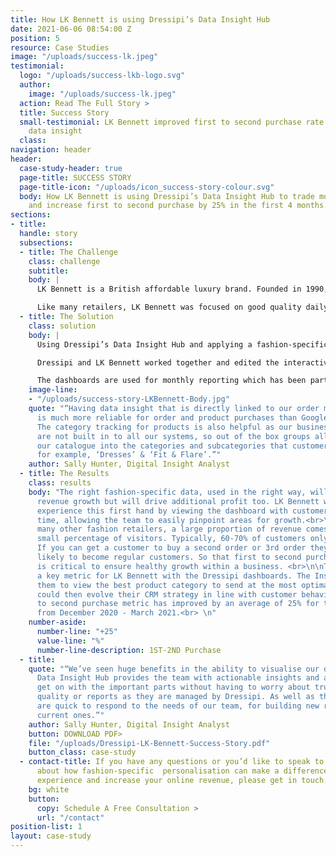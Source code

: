 ```yaml
---
title: How LK Bennett is using Dressipi’s Data Insight Hub
date: 2021-06-06 08:54:00 Z
position: 5
resource: Case Studies
image: "/uploads/success-lk.jpeg"
testimonial:
  logo: "/uploads/success-lkb-logo.svg"
  author:
    image: "/uploads/success-lk.jpeg"
  action: Read The Full Story >
  title: Success Story
  small-testimonial: LK Bennett improved first to second purchase rate by 25% through
    data insight
  class: 
navigation: header
header:
  case-study-header: true
  page-title: SUCCESS STORY
  page-title-icon: "/uploads/icon_success-story-colour.svg"
  body: How LK Bennett is using Dressipi’s Data Insight Hub to trade more effectively
    and increase first to second purchase by 25% in the first 4 months.
sections:
- title: 
  handle: story
  subsections:
  - title: The Challenge
    class: challenge
    subtitle: 
    body: |
      LK Bennett is a British affordable luxury brand. Founded in 1990, it quickly became established as a leading fashion house offering complete wardrobe solutions for all occasions, with a vision of bringing “a bit of Bond Street luxury to the High Street”.<br>

      Like many retailers, LK Bennett was focused on good quality daily and weekly reporting. They were looking for a partner that could help them see the bigger picture and monitor changes when both the external environment around them changed and their internal strategies changed.
  - title: The Solution
    class: solution
    body: |
      Using Dressipi’s Data Insight Hub and applying a fashion-specific lens on every product and customer, LK Bennett was able to transform their data into a powerful asset that was genuinely actionable.<br>

      Dressipi and LK Bennett worked together and edited the interactive dashboards to guarantee that they would be right for their specific needs and enhance all operational parts of their business. They could quickly get started by simply adding some tracking onsite. <br>

      The dashboards are used for monthly reporting which has been particularly helpful for tracking top-level strategies for optimisation. With the uncertainty of COVID and being light on data resource, this was key for LK Bennett. <br>
    image-line:
    - "/uploads/success-story-LKBennett-Body.jpg"
    quote: "“Having data insight that is directly linked to our order management system
      is much more reliable for order and product purchases than Google Analytics.
      The category tracking for products is also helpful as our business categories
      are not built in to all our systems, so out of the box groups allow us to segment
      our catalogue into the categories and subcategories that customer’s shop online,
      for example, ‘Dresses’ & ‘Fit & Flare’.”"
    author: Sally Hunter, Digital Insight Analyst
  - title: The Results
    class: results
    body: "The right fashion-specific data, used in the right way, will not only deliver
      revenue growth but will drive additional profit too. LK Bennett was able to
      experience this first hand by viewing the dashboard with customer segments over
      time, allowing the team to easily pinpoint areas for growth.<br>\n\nAs with
      many other fashion retailers, a large proportion of revenue comes from a relatively
      small percentage of visitors. Typically, 60-70% of customers only buy once.
      If you can get a customer to buy a second order or 3rd order they are increasingly
      likely to become regular customers. So that first to second purchase metric
      is critical to ensure healthy growth within a business. <br>\n\nThis has been
      a key metric for LK Bennett with the Dressipi dashboards. The Insight Hub allowed
      them to view the best product category to send at the most optimal time. They
      could then evolve their CRM strategy in line with customer behaviour. The first
      to second purchase metric has improved by an average of 25% for the 4 months
      from December 2020 - March 2021.<br> \n"
    number-aside:
      number-line: "+25"
      value-line: "%"
      number-line-description: 1ST-2ND Purchase
  - title: 
    quote: "“We’ve seen huge benefits in the ability to visualise our data. Dressipi’s
      Data Insight Hub provides the team with actionable insights and allows us to
      get on with the important parts without having to worry about trusting the data
      quality or reports as they are managed by Dressipi. As well as the team at Dressipi
      are quick to respond to the needs of our team, for building new reports or tweaking
      current ones.”"
    author: Sally Hunter, Digital Insight Analyst
    button: DOWNLOAD PDF>
    file: "/uploads/Dressipi-LK-Bennett-Success-Story.pdf"
    button_class: case-study
  - contact-title: If you have any questions or you’d like to speak to us directly
      about how fashion-specific  personalisation can make a difference to your customer
      experience and increase your online revenue, please get in touch.
    bg: white
    button:
      copy: Schedule A Free Consultation >
      url: "/contact"
position-list: 1
layout: case-study
---
```


